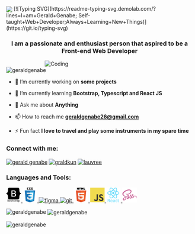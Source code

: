 <img align="center" width="400" src="https://i.pinimg.com/originals/a8/76/53/a87653b748c9e1039538af8d0d522df0.gif">
[![Typing SVG](https://readme-typing-svg.demolab.com/?lines=I+am+Gerald+Genabe; Self-taught+Web+Developer;Always+Learning+New+Things)](https://git.io/typing-svg)
<h3 align="center">I am a passionate and enthusiast person that aspired to be a Front-end Web Developer</h3>
<img align="right" alt="Coding" width="400" src="https://d1ivubrj2a21dq.cloudfront.net/wp-content/uploads/2023/01/02152015/front-end-development.gif">

<p align="left"> <img src="https://komarev.com/ghpvc/?username=geraldgenabe&label=Profile%20views&color=0e75b6&style=flat" alt="geraldgenabe" /> </p>

- 🔭 I’m currently working on **some projects**

- 🌱 I’m currently learning **Bootstrap, Typescript and React JS**

- 💬 Ask me about **Anything**

- 📫 How to reach me **geraldgenabe26@gmail.com**

- ⚡ Fun fact **I love to travel and play some instruments in my spare time**

<h3 align="left">Connect with me:</h3>
<p align="left">
<a href="https://fb.com/gerald genabe" target="blank"><img align="center" src="https://raw.githubusercontent.com/rahuldkjain/github-profile-readme-generator/master/src/images/icons/Social/facebook.svg" alt="gerald genabe" height="30" width="40" /></a>
<a href="https://instagram.com/graldkun" target="blank"><img align="center" src="https://raw.githubusercontent.com/rahuldkjain/github-profile-readme-generator/master/src/images/icons/Social/instagram.svg" alt="graldkun" height="30" width="40" /></a>
<a href="https://discord.gg/lauvree" target="blank"><img align="center" src="https://raw.githubusercontent.com/rahuldkjain/github-profile-readme-generator/master/src/images/icons/Social/discord.svg" alt="lauvree" height="30" width="40" /></a>
</p>

<h3 align="left">Languages and Tools:</h3>
<p align="left"> <a href="https://getbootstrap.com" target="_blank" rel="noreferrer"> <img src="https://raw.githubusercontent.com/devicons/devicon/master/icons/bootstrap/bootstrap-plain-wordmark.svg" alt="bootstrap" width="40" height="40"/> </a> <a href="https://www.w3schools.com/css/" target="_blank" rel="noreferrer"> <img src="https://raw.githubusercontent.com/devicons/devicon/master/icons/css3/css3-original-wordmark.svg" alt="css3" width="40" height="40"/> </a> <a href="https://www.figma.com/" target="_blank" rel="noreferrer"> <img src="https://www.vectorlogo.zone/logos/figma/figma-icon.svg" alt="figma" width="40" height="40"/> </a> <a href="https://git-scm.com/" target="_blank" rel="noreferrer"> <img src="https://www.vectorlogo.zone/logos/git-scm/git-scm-icon.svg" alt="git" width="40" height="40"/> </a> <a href="https://www.w3.org/html/" target="_blank" rel="noreferrer"> <img src="https://raw.githubusercontent.com/devicons/devicon/master/icons/html5/html5-original-wordmark.svg" alt="html5" width="40" height="40"/> </a> <a href="https://developer.mozilla.org/en-US/docs/Web/JavaScript" target="_blank" rel="noreferrer"> <img src="https://raw.githubusercontent.com/devicons/devicon/master/icons/javascript/javascript-original.svg" alt="javascript" width="40" height="40"/> </a> <a href="https://reactjs.org/" target="_blank" rel="noreferrer"> <img src="https://raw.githubusercontent.com/devicons/devicon/master/icons/react/react-original-wordmark.svg" alt="react" width="40" height="40"/> </a> <a href="https://sass-lang.com" target="_blank" rel="noreferrer"> <img src="https://raw.githubusercontent.com/devicons/devicon/master/icons/sass/sass-original.svg" alt="sass" width="40" height="40"/> </a> </p>

<p><img align="left" src="https://github-readme-stats.vercel.app/api/top-langs?username=geraldgenabe&show_icons=true&locale=en&layout=compact" alt="geraldgenabe" /></p>

<p>&nbsp;<img align="center" src="https://github-readme-stats.vercel.app/api?username=geraldgenabe&show_icons=true&locale=en" alt="geraldgenabe" /></p>

<p><img align="center" src="https://github-readme-streak-stats.herokuapp.com/?user=geraldgenabe&" alt="geraldgenabe" /></p>

